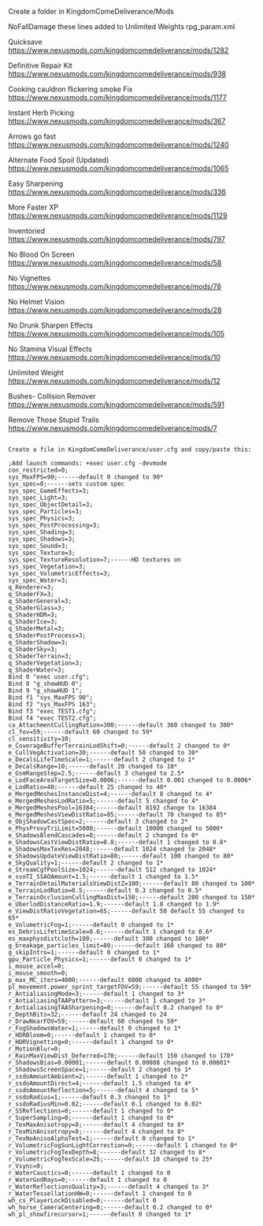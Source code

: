 Create a folder in KingdomComeDeliverance/Mods

NoFallDamage
these lines added to Unlimited Weights rpg_param.xml
      <row rpg_param_key="HarmlessFallHeight" rpg_param_value="8000" />
      <row rpg_param_key="InjuringFallHeight" rpg_param_value="8000" />
      <row rpg_param_key="FatalFallHeight" rpg_param_value="10000" />
      <row rpg_param_key="FallDamageMultiplierAtMaxiAgility" rpg_param_value="0.20" />

Quicksave
https://www.nexusmods.com/kingdomcomedeliverance/mods/1282

Definitive Repair Kit
https://www.nexusmods.com/kingdomcomedeliverance/mods/938

Cooking cauldron flickering smoke Fix
https://www.nexusmods.com/kingdomcomedeliverance/mods/1177

Instant Herb Picking
https://www.nexusmods.com/kingdomcomedeliverance/mods/367

Arrows go fast
https://www.nexusmods.com/kingdomcomedeliverance/mods/1240

Alternate Food Spoil (Updated)
https://www.nexusmods.com/kingdomcomedeliverance/mods/1065

Easy Sharpening
https://www.nexusmods.com/kingdomcomedeliverance/mods/336

More Faster XP
https://www.nexusmods.com/kingdomcomedeliverance/mods/1129

Inventoried
https://www.nexusmods.com/kingdomcomedeliverance/mods/797

No Blood On Screen
https://www.nexusmods.com/kingdomcomedeliverance/mods/58

No Vignettes
https://www.nexusmods.com/kingdomcomedeliverance/mods/78

No Helmet Vision
https://www.nexusmods.com/kingdomcomedeliverance/mods/28

No Drunk Sharpen Effects
https://www.nexusmods.com/kingdomcomedeliverance/mods/105

No Stamina Visual Effects
https://www.nexusmods.com/kingdomcomedeliverance/mods/10

Unlimited Weight
https://www.nexusmods.com/kingdomcomedeliverance/mods/12

Bushes- Collision Remover
https://www.nexusmods.com/kingdomcomedeliverance/mods/591

Remove Those Stupid Trails
https://www.nexusmods.com/kingdomcomedeliverance/mods/7

~~~~~~

Create a file in KingdomComeDeliverance/user.cfg and copy/paste this:

;Add launch commands: +exec user.cfg -devmode
con_restricted=0;
sys_MaxFPS=90;------default 0 changed to 90*
sys_spec=0;------sets custom spec
sys_spec_GameEffects=3;
sys_spec_Light=3;
sys_spec_ObjectDetail=3;
sys_spec_Particles=3;
sys_spec_Physics=3;
sys_spec_PostProcessing=3;
sys_spec_Shading=3;
sys_spec_Shadows=3;
sys_spec_Sound=3;
sys_spec_Texture=3;
sys_spec_TextureResolution=7;------HD textures on
sys_spec_Vegetation=3;
sys_spec_VolumetricEffects=3;
sys_spec_Water=3;
q_Renderer=3;
q_ShaderFX=3;
q_ShaderGeneral=3;
q_ShaderGlass=3;
q_ShaderHDR=3;
q_ShaderIce=3;
q_ShaderMetal=3;
q_ShaderPostProcess=3;
q_ShaderShadow=3;
q_ShaderSky=3;
q_ShaderTerrain=3;
q_ShaderVegetation=3;
q_ShaderWater=3;
Bind 0 "exec user.cfg";
Bind 8 "g_showHUD 0";
Bind 9 "g_showHUD 1";
Bind f1 "sys_MaxFPS 90";
Bind f2 "sys_MaxFPS 163";
Bind f3 "exec TEST1.cfg";
Bind f4 "exec TEST2.cfg";
ca_AttachmentCullingRation=300;------default 360 changed to 300*
cl_fov=59;------default 60 changed to 59*
cl_sensitivity=10;
e_CoverageBufferTerrainLodShift=0;------default 2 changed to 0*
e_CullVegActivation=30;------default 50 changed to 30*
e_DecalsLifeTimeScale=1;------default 2 changed to 1*
e_DecalsRange=10;------default 20 changed to 10*
e_GsmRangeStep=2.5;------default 3 changed to 2.5*
e_LodFaceAreaTargetSize=0.0006;------default 0.001 changed to 0.0006*
e_LodRatio=40;------default 25 changed to 40*
e_MergedMeshesInstanceDist=4;------default 8 changed to 4*
e_MergedMeshesLodRatio=5;------default 5 changed to 4*
e_MergedMeshesPool=16384;------default 8192 change to 16384
e_MergedMeshesViewDistRatio=85;------default 70 changed to 85*
e_ObjShadowCastSpec=2;------default 3 changed to 2*
e_PhysProxyTriLimit=5000;------default 10000 changed to 5000*
e_ShadowsBlendCascades=0;------default 2 changed to 0*
e_ShadowsCastViewDistRatio=0.8;------default 1 changed to 0.8*
e_ShadowsMaxTexRes=2048;------default 1024 changed to 2048*
e_ShadowsUpdateViewDistRatio=80;------default 100 changed to 80*
e_SkyQuality=1;------default 2 changed to 1*
e_StreamCgfPoolSize=1024;------default 512 changed to 1024*
e_svoTI_SSAOAmount=1.5;------default 1 changed to 1.5*
e_TerrainDetailMaterialsViewDistZ=100;------default 80 changed to 100*
e_TerrainLodRatio=0.5;------default 0.3 changed to 0.5*
e_TerrainOcclusionCullingMaxDist=150;------default 200 changed to 150*
e_UberlodDistanceRatio=1.9;------default 1.8 changed to 1.9*
e_ViewDistRatioVegetation=65;------default 50 default 55 changed to 65*
e_VolumetricFog=1;------default 0 changed to 1*
es_DebrisLifetimeScale=0.6;------default 1 changed to 0.6*
es_maxphysdistcloth=100;------default 300 changed to 100*
g_breakage_particles_limit=80;------default 160 changed to 80*
g_skipIntro=1;------default 0 changed to 1*
gpu_Particle_Physics=1;------default 0 changed to 1*
i_mouse_accel=0;
i_mouse_smooth=0;
p_max_MC_iters=4000;------default 6000 changed to 4000*
pl_movement.power_sprint_targetFOV=59;------default 55 changed to 59*
r_AntialiasingMode=3;------default 1 changed to 3*
r_AntialiasingTAAPattern=3;------default 1 changed to 3*
r_AntialiasingTAASharpening=0;------default 0.2 changed to 0*
r_DepthBits=32;------default 24 changed to 24
r_DrawNearFOV=59;------default 60 changed to 59*
r_FogShadowsWater=1;------default 0 changed to 1*
r_HDRBloom=0;------default 1 changed to 0*
r_HDRVignetting=0;------default 1 changed to 0*
r_MotionBlur=0;
r_RainMaxViewDist_Deferred=170;------default 150 changed to 170*
r_ShadowsBias=0.00001;------default 0.00008 changed to 0.00001*
r_ShadowsScreenSpace=1;------default 2 changed to 1*
r_ssdoAmountAmbient=2;------default 1 changed to 2*
r_ssdoAmountDirect=4;------default 1.5 changed to 4*
r_ssdoAmountReflection=5;------default 4 changed to 5*
r_ssdoRadius=1;------default 0.3 changed to 1*
r_ssdoRadiusMin=0.02;------default 0.1 changed to 0.02*
r_SSReflections=0;------default 1 changed to 0*
r_SuperSampling=0;------default 1 changed to 0*
r_TexMaxAnisotropy=8;------default 4 changed to 8*
r_TexMinAnisotropy=8;------default 4 changed to 8*
r_TexNoAnisoAlphaTest=1;------default 0 changed to 1*
r_VolumetricFogSunLightCorrection=0;------default 1 changed to 0*
r_VolumetricFogTexDepth=8;------default 32 changed to 8*
r_VolumetricFogTexScale=25;------default 10 changed to 25*
r_Vsync=0;
r_WaterCaustics=0;------default 1 changed to 0
r_WaterGodRays=0;------default 1 changed to 0
r_WaterReflectionsQuality=3;------default 4 changed to 3*
r_WaterTessellationHW=0;------default 1 changed to 0
wh_cs_PlayerLockDisabled=0;------default 0
wh_horse_CameraCentering=0;------default 0.2 changed to 0*
wh_pl_showfirecursor=1;------default 0 changed to 1*







